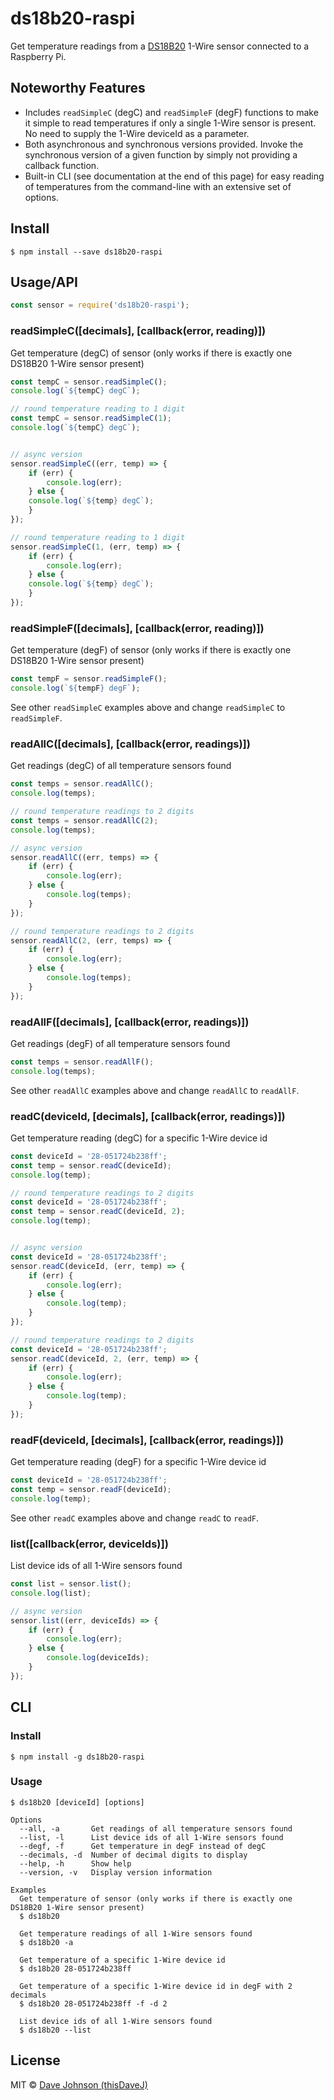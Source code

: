 # ds18b20-raspi

Get temperature readings from a [DS18B20](https://www.maximintegrated.com/en/products/analog/sensors-and-sensor-interface/DS18B20.html) 1-Wire sensor connected to a Raspberry Pi.

## Noteworthy Features

- Includes `readSimpleC` (degC) and `readSimpleF` (degF) functions to make it simple to read temperatures if only a single 1-Wire sensor is present. No need to supply the 1-Wire deviceId as a parameter.
- Both asynchronous and synchronous versions provided.  Invoke the synchronous version of a given function by simply not providing a callback function.
- Built-in CLI (see documentation at the end of this page) for easy reading of temperatures from the command-line with an extensive set of options.

## Install

```
$ npm install --save ds18b20-raspi
```


## Usage/API

```js
const sensor = require('ds18b20-raspi');
```


### readSimpleC([decimals], [callback(error, reading)])

Get temperature (degC) of sensor (only works if there is exactly one DS18B20 1-Wire sensor present)

```js
const tempC = sensor.readSimpleC();
console.log(`${tempC} degC`);

// round temperature reading to 1 digit
const tempC = sensor.readSimpleC(1);
console.log(`${tempC} degC`);


// async version
sensor.readSimpleC((err, temp) => {
	if (err) {
		console.log(err);
	} else {
	console.log(`${temp} degC`);
	}
});

// round temperature reading to 1 digit
sensor.readSimpleC(1, (err, temp) => {
	if (err) {
		console.log(err);
	} else {
	console.log(`${temp} degC`);
	}
});
```


### readSimpleF([decimals], [callback(error, reading)])

Get temperature (degF) of sensor (only works if there is exactly one DS18B20 1-Wire sensor present)

```js
const tempF = sensor.readSimpleF();
console.log(`${tempF} degF`);
```

See other `readSimpleC` examples above and change `readSimpleC` to `readSimpleF`.


### readAllC([decimals], [callback(error, readings)])

Get readings (degC) of all temperature sensors found

```js
const temps = sensor.readAllC();
console.log(temps);

// round temperature readings to 2 digits
const temps = sensor.readAllC(2);
console.log(temps);

// async version
sensor.readAllC((err, temps) => {
	if (err) {
		console.log(err);
	} else {
		console.log(temps);
	}
});

// round temperature readings to 2 digits
sensor.readAllC(2, (err, temps) => {
	if (err) {
		console.log(err);
	} else {
		console.log(temps);
	}
});
```


### readAllF([decimals], [callback(error, readings)])

Get readings (degF) of all temperature sensors found

```js
const temps = sensor.readAllF();
console.log(temps);
```

See other `readAllC` examples above and change `readAllC` to `readAllF`.


### readC(deviceId, [decimals], [callback(error, readings)])

Get temperature reading (degC) for a specific 1-Wire device id

```js
const deviceId = '28-051724b238ff';
const temp = sensor.readC(deviceId);
console.log(temp);

// round temperature readings to 2 digits
const deviceId = '28-051724b238ff';
const temp = sensor.readC(deviceId, 2);
console.log(temp);


// async version
const deviceId = '28-051724b238ff';
sensor.readC(deviceId, (err, temp) => {
	if (err) {
		console.log(err);
	} else {
		console.log(temp);
	}
});

// round temperature readings to 2 digits
const deviceId = '28-051724b238ff';
sensor.readC(deviceId, 2, (err, temp) => {
	if (err) {
		console.log(err);
	} else {
		console.log(temp);
	}
});
```


### readF(deviceId, [decimals], [callback(error, readings)])

Get temperature reading (degF) for a specific 1-Wire device id

```js
const deviceId = '28-051724b238ff';
const temp = sensor.readF(deviceId);
console.log(temp);
```

See other `readC` examples above and change `readC` to `readF`.


### list([callback(error, deviceIds)])

List device ids of all 1-Wire sensors found

```js
const list = sensor.list();
console.log(list);

// async version
sensor.list((err, deviceIds) => {
	if (err) {
		console.log(err);
	} else {
		console.log(deviceIds);
	}
});
```

## CLI

### Install

```
$ npm install -g ds18b20-raspi
```

### Usage

```
$ ds18b20 [deviceId] [options]

Options
  --all, -a       Get readings of all temperature sensors found
  --list, -l      List device ids of all 1-Wire sensors found
  --degf, -f      Get temperature in degF instead of degC
  --decimals, -d  Number of decimal digits to display
  --help, -h      Show help
  --version, -v   Display version information

Examples
  Get temperature of sensor (only works if there is exactly one DS18B20 1-Wire sensor present)
  $ ds18b20

  Get temperature readings of all 1-Wire sensors found
  $ ds18b20 -a

  Get temperature of a specific 1-Wire device id
  $ ds18b20 28-051724b238ff

  Get temperature of a specific 1-Wire device id in degF with 2 decimals
  $ ds18b20 28-051724b238ff -f -d 2

  List device ids of all 1-Wire sensors found
  $ ds18b20 --list
```

## License

MIT © [Dave Johnson (thisDaveJ)](http://thisdavej.com)
